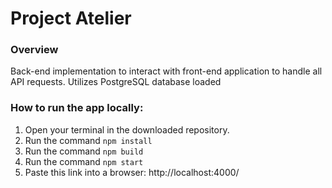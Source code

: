# Project Atelier

### Overview
Back-end implementation to interact with front-end application to handle all API requests. Utilizes PostgreSQL database loaded


### How to run the app locally:
1) Open your terminal in the downloaded repository.
2) Run the command `npm install`
3) Run the command `npm build`
4) Run the command `npm start`
5) Paste this link into a browser: http://localhost:4000/
